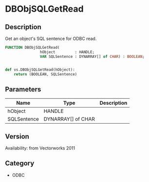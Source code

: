 # DBObjSQLGetRead

## Description
Get an object's SQL sentence for ODBC read.

```pascal
FUNCTION DBObjSQLGetRead(
				hObject         : HANDLE;
				VAR SQLSentence : DYNARRAY[] of CHAR) : BOOLEAN;
```

```python

def vs.DBObjSQLGetRead(hObject):
    return (BOOLEAN, SQLSentence)
```

## Parameters
|Name|Type|Description|
|---|---|---|
|hObject|HANDLE||
|SQLSentence|DYNARRAY[] of CHAR||

## Version
Availability: from Vectorworks 2011
## Category
* ODBC

